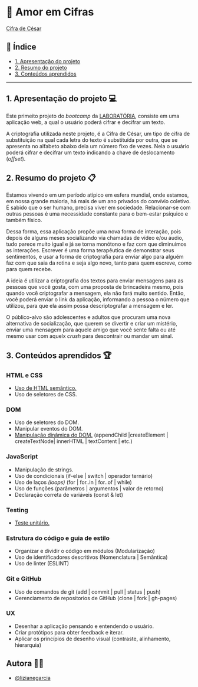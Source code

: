 # :white_heart: Amor em Cifras
[Cifra de César](https://pt.wikipedia.org/wiki/Cifra_de_C%C3%A9sar)

## :round_pushpin: Índice

* [1. Apresentação do projeto](#1-apresentação-do-projeto)
* [2. Resumo do projeto](#2-resumo-do-projeto)
* [3. Conteúdos aprendidos](#3-conteúdos-aprendidos)

***

## 1. Apresentação do projeto :computer:

Este primeito projeto do _bootcamp_ da [LABORATÓRIA](https://www.laboratoria.la/br), consiste em uma aplicação web, a qual o usuário poderá cifrar e decifrar um texto.

A criptografia utilizada neste projeto, é a Cifra de César, um tipo de cifra de substituição na qual cada letra do texto é substituída por outra, 
que se apresenta no alfabeto abaixo dela um número fixo de vezes.
Nela o usuário poderá cifrar e decifrar um texto indicando a chave de deslocamento (_offset_).

## 2. Resumo do projeto :clipboard:

Estamos vivendo em um período atípico em esfera mundial, onde estamos, em nossa grande maioria, há mais de um ano privados do convívio coletivo. 
É sabido que o ser humano, precisa viver em sociedade. Relacionar-se com outras pessoas é uma necessidade constante para o bem-estar psíquico e também físico.

Dessa forma, essa aplicação propõe uma nova forma de interação, pois depois de alguns meses socializando via chamadas de vídeo e/ou áudio, tudo parece muito 
igual e já se torna monótono e faz com que diminuímos as interações.
Escrever é uma forma terapêutica de demonstrar seus sentimentos, e usar a forma de criptografia para enviar algo para alguém faz com que saia da rotina e seja 
algo novo, tanto para quem escreve, como para quem recebe.

A ideia é utilizar a criptografia dos textos para enviar mensagens para as pessoas que você gosta, com uma proposta de brincadeira mesmo, pois quando você 
criptografar a mensagem, ela não fará muito sentido.
Então, você poderá enviar o link da aplicação, informando a pessoa o número que utilizou, para que ela assim possa descriptografar a mensagem e ler.

O público-alvo são adolescentes e adultos que procuram uma nova alternativa de socialização, que querem se divertir e criar um mistério, enviar uma mensagem 
para aquele amigo que você sente falta ou até mesmo usar com aquelx _crush_ para descontrair ou mandar um sinal.



## 3. Conteúdos aprendidos :trophy:

### HTML e CSS
- [Uso de HTML semântico.](https://developer.mozilla.org/pt-BR/docs/Glossario/Semantica#Sem%C3%A2ntica_em_HTML)
- Uso de seletores de CSS.

### DOM
- Uso de seletores do DOM.
- Manipular eventos do DOM.
- [Manipulação dinâmica do DOM.](https://developer.mozilla.org/pt-BR/docs/DOM/Referencia_do_DOM/Introdu%C3%A7%C3%A3o)
(appendChild |createElement | createTextNode| innerHTML | textContent | etc.)

### JavaScript
- Manipulação de strings.
- Uso de condicionais (if-else | switch | operador ternário)
- Uso de laços _(loops)_ (for | for..in | for..of | while)
- Uso de funções (parâmetros | argumentos | valor de retorno)
- Declaração correta de variáveis (const & let)

### Testing
- [Teste unitário.](https://jestjs.io/docs/pt-BR/getting-started)

### Estrutura do código e guia de estilo
- Organizar e dividir o código em módulos (Modularização)
- Uso de identificadores descritivos (Nomenclatura | Semântica)
- Uso de linter (ESLINT)

### Git e GitHub
- Uso de comandos de git (add | commit | pull | status | push)
- Gerenciamento de repositorios de GitHub (clone | fork | gh-pages)

### UX
- Desenhar a aplicação pensando e entendendo o usuário.
- Criar protótipos para obter feedback e iterar.
- Aplicar os princípios de desenho visual (contraste, alinhamento, hierarquia)


## Autora :woman_technologist:
- [@lizianegarcia](https://github.com/lizianegarcia)

